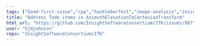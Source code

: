 ```yaml
---
tags: ["Good-first-issue","cpp","hacktoberfest","image-analysis","insight-toolkit","itk","medical-imaging","numfocus","open-science","open-source","python","reproducible-research","scientific-computing","typeDesign"]
title: "Address Todo items in AzimuthElevationToCartesianTransform"
html_url: "https://github.com/InsightSoftwareConsortium/ITK/issues/987"
user: "hjmjohnson"
repo: "InsightSoftwareConsortium/ITK"
---
```


